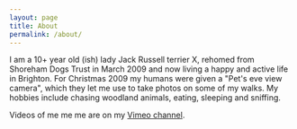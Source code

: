 ```yaml
---
layout: page
title: About
permalink: /about/
---
```


I am a 10+ year old (ish) lady Jack Russell terrier X, rehomed from Shoreham Dogs Trust in March 2009 and now living a happy and active life in Brighton.
For Christmas 2009 my humans were given a "Pet's eve view camera", which they let me use to take photos on some of my walks.
My hobbies include chasing woodland animals, eating, sleeping and sniffing.

Videos of me me me are on my [Vimeo channel](https://vimeo.com/channels/skitters/).
